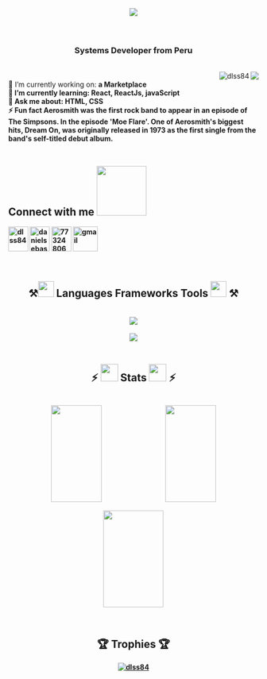 <br/>
<h1 align="center">
    <img src="https://readme-typing-svg.herokuapp.com/?font=Righteous&size=35&center=true&vCenter=true&width=1000&height=70&duration=6000&lines=Hi+There!+😎;+I'm+Daniel+Sebastiani;" />
</h1>
<br/>
<!----------------------------------------------------------------------------------------------------------------------------------------------------------------------------------------------->
<div align="center" >
<h3 align="center">Systems Developer from Peru</h3>
</div>
<br/>
<!----------------------------------------------------------------------------------------------------------------------------------------------------------------------------------------------->
<div align="right"> 
  <img src="https://komarev.com/ghpvc/?username=dlss84&label=Profile%20views&color=0e75b6&style=flat" alt="dlss84" /> 
  <img align="right" src="https://visitor-badge.laobi.icu/badge?page_id=dlss84.dlss84" />
</div>
<!----------------------------------------------------------------------------------------------------------------------------------------------------------------------------------------------->
<div align="left">
  🔭 I’m currently working on: <b> a Marketplace <br/>
  🌱 I’m currently learning:  <b>React, ReactJs, javaScript <br/>
  💬 Ask me about: <b> HTML, CSS   <br/>
  ⚡ Fun fact <b>Aerosmith</b> was the first rock band to appear in an episode of The Simpsons.
  In the episode 'Moe Flare'. One of Aerosmith's biggest hits, <b>Dream On</b>, was
  originally released in 1973 as the first single from the band's self-titled
  debut album.<br/>
</div>
<br/>
<!----------------------------------------------------------------------------------------------------------------------------------------------------------------------------------------------->
<h2 height="50px"> Connect with me <img src='https://raw.githubusercontent.com/ShahriarShafin/ShahriarShafin/main/Assets/handshake.gif' width="100px"> </h2>
<p align="left" >
<a href="https://twitter.com/dlss84" target="blank">
  <img height="50px" align="center" src="https://raw.githubusercontent.com/rahuldkjain/github-profile-readme-generator/master/src/images/icons/Social/twitter.svg" alt="dlss84" height="30" width="40" /></a>
<a href="https://linkedin.com/in/danielsebastianis" target="blank">
  <img height="50px" align="center" src="https://raw.githubusercontent.com/rahuldkjain/github-profile-readme-generator/master/src/images/icons/Social/linked-in-alt.svg" alt="danielsebastianis" height="30" width="40" /></a>
<a href="https://discord.gg/773248060959490049" target="blank">
  <img height="50px" align="center" src="https://raw.githubusercontent.com/rahuldkjain/github-profile-readme-generator/master/src/images/icons/Social/discord.svg" alt="773248060959490049" height="30" width="40" /></a>
<a href="mailto:danielsebastianis84@gmail.com">
  <img height="50px" align="center" src="https://img.shields.io/badge/gmail-%2300acee.svg?color=EA4335&style=for-the-badge&logo=gmail&logoColor=white" alt="gmail"/></a>
</p>
<br/>
<!----------------------------------------------------------------------------------------------------------------------------------------------------------------------------------------------->
<h2 align="center">⚒️<img src = "https://media2.giphy.com/media/QssGEmpkyEOhBCb7e1/giphy.gif?cid=ecf05e47a0n3gi1bfqntqmob8g9aid1oyj2wr3ds3mg700bl&rid=giphy.gif" width = 32px>
   Languages Frameworks Tools <img src = "https://media2.giphy.com/media/QssGEmpkyEOhBCb7e1/giphy.gif?cid=ecf05e47a0n3gi1bfqntqmob8g9aid1oyj2wr3ds3mg700bl&rid=giphy.gif" width = 32px> ⚒️</h2>
<br/>
<div align="center">
    <img src="https://skillicons.dev/icons?i=react,bootstrap,html,css,vscode,github,figma"/><br/><br/>
    <img src="https://skillicons.dev/icons?i=nodejs,firebase,mongodb,java,mysql" /><br>
</div>
<br/>
<!------------------------------------------------------------------------------------------------------------------------------------------------------------------------------------------------>
<h2 align="center">⚡ <img src="https://media.giphy.com/media/iY8CRBdQXODJSCERIr/giphy.gif" width="35"> Stats <img src="https://media.giphy.com/media/iY8CRBdQXODJSCERIr/giphy.gif" width="35"> ⚡
</h2>    
<br/>

<div align="center">  
 <img width="45%" height="195px" src="https://github-readme-streak-stats.herokuapp.com/?user=DLSS84&theme=tokyonight&hide_border=false"/>

  <img width="45%" height="195px" src="https://github-readme-stats.vercel.app/api?username=DLSS84&theme=tokyonight&hide_border=false&include_all_commits=false&count_private=false" /> 
</div> 

<div align="center">  
    <p align="center">
         <img align="center" width="49%" height="195px" src="https://github-readme-stats.vercel.app/api/top-langs/?username=DLSS84&theme=tokyonight&hide_border=false&include_all_commits=false&count_private=false&layout=compact">
    </p>
    
</div> 
 <br/>
<!----------------------------------------------------------------------------------------------------------------------------------------------------------------------------------------------->
<h2 align="center">🏆 Trophies 🏆</h2>
<div>
  <p align="center"><a href="https://github.com/ryo-ma/github-profile-trophy"><img  align="center" src="https://github-profile-trophy.vercel.app/?username=DLSS84&theme=tokyonight&no-frame=false&no-bg=true&margin-w=4" alt="dlss84" /></a> </p>
</div>
